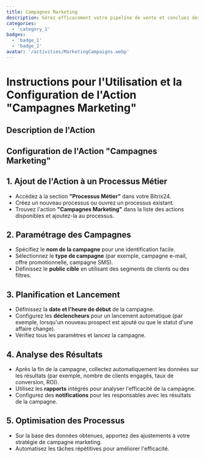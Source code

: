 ```yaml
---
title: Campagnes Marketing
description: Gérez efficacement votre pipeline de vente et concluez des affaires plus rapidement.
categories: 
  - 'category_1'
badges: 
  - 'badge_1'
  - 'badge_2'
avatar: '/activities/MarketingCampaigns.webp'
---
```

# Instructions pour l'Utilisation et la Configuration de l'Action "Campagnes Marketing"

## Description de l'Action

## **Configuration de l'Action "Campagnes Marketing"**

## 1. Ajout de l'Action à un Processus Métier
- Accédez à la section **"Processus Métier"** dans votre Bitrix24.
- Créez un nouveau processus ou ouvrez un processus existant.
- Trouvez l'action **"Campagnes Marketing"** dans la liste des actions disponibles et ajoutez-la au processus.

## 2. Paramétrage des Campagnes
- Spécifiez le **nom de la campagne** pour une identification facile.
- Sélectionnez le **type de campagne** (par exemple, campagne e-mail, offre promotionnelle, campagne SMS).
- Définissez le **public cible** en utilisant des segments de clients ou des filtres.

## 3. Planification et Lancement
- Définissez la **date et l'heure de début** de la campagne.
- Configurez les **déclencheurs** pour un lancement automatique (par exemple, lorsqu'un nouveau prospect est ajouté ou que le statut d'une affaire change).
- Vérifiez tous les paramètres et lancez la campagne.

## 4. Analyse des Résultats
- Après la fin de la campagne, collectez automatiquement les données sur les résultats (par exemple, nombre de clients engagés, taux de conversion, ROI).
- Utilisez les **rapports** intégrés pour analyser l'efficacité de la campagne.
- Configurez des **notifications** pour les responsables avec les résultats de la campagne.

## 5. Optimisation des Processus
- Sur la base des données obtenues, apportez des ajustements à votre stratégie de campagne marketing.
- Automatisez les tâches répétitives pour améliorer l'efficacité.